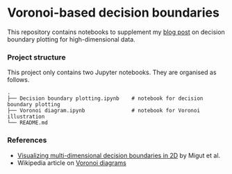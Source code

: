 # Voronoi-based decision boundaries

This repository contains notebooks to supplement my [blog post](https://vivianrjkmr.github.io/2020/06/08/decision-boundary-plotting/) on decision boundary plotting for high-dimensional data.

### Project structure

This project only contains two Jupyter notebooks. They are organised as follows.

```
.
├── Decision boundary plotting.ipynb    # notebook for decision boundary plotting
├── Voronoi diagram.ipynb               # notebook for Voronoi illustration
└── README.md
```

### References

- [Visualizing multi-dimensional decision boundaries in 2D](https://pure.uva.nl/ws/files/2110683/164710_431596.pdf) by Migut et al.
- Wikipedia article on [Voronoi diagrams](https://en.wikipedia.org/wiki/Voronoi_diagram)
